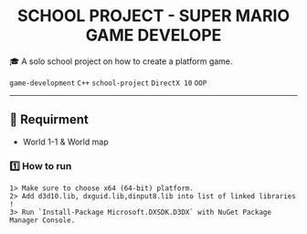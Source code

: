 <p align="center">
  <h1 align="center">SCHOOL PROJECT - SUPER MARIO GAME DEVELOPE</h1>
</p>

🎓 A solo school project on how to create a platform game.

`game-development` `C++` `school-project` `DirectX 10` `OOP`

---

## 🏃 Requirment ##
- World 1-1 & World map

### 1️⃣ How to run ###
```shell
1> Make sure to choose x64 (64-bit) platform.
2> Add d3d10.lib, dxguid.lib,dinput8.lib into list of linked libraries !
3> Run `Install-Package Microsoft.DXSDK.D3DX` with NuGet Package Manager Console.
```
